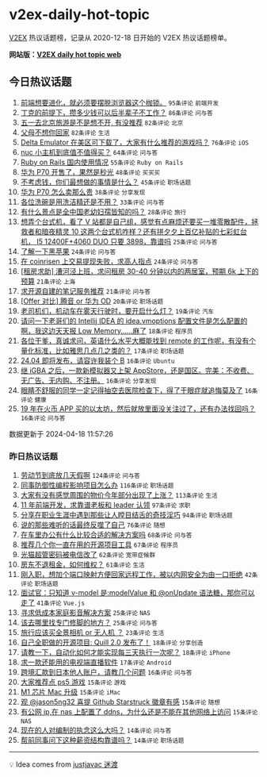 # v2ex-daily-hot-topic

[V2EX](https://www.v2ex.com/) 热议话题榜，记录从 2020-12-18 日开始的 V2EX 热议话题榜单。

**网站版：[V2EX daily hot topic web](https://boojack.github.io/v2ex-daily-hot-topic-web/)**

## 今日热议话题

<!-- TODAY BEGIN -->

1. [前端想要进化，就必须要摆脱浏览器这个枷锁。](https://www.v2ex.com/t/1033484) `95条评论` `前端开发`
1. [丁克的前提下，攒多少钱可以后半辈子不工作？](https://www.v2ex.com/t/1033524) `86条评论` `问与答`
1. [五一去北京旅游是不是想不开, 有没推荐](https://www.v2ex.com/t/1033518) `82条评论` `北京`
1. [父母不想你回家](https://www.v2ex.com/t/1033612) `82条评论` `生活`
1. [Delta Emulator 在美区可下载了，大家有什么推荐的游戏吗？](https://www.v2ex.com/t/1033473) `76条评论` `iOS`
1. [nuc 小主机到底值不值得买？](https://www.v2ex.com/t/1033486) `64条评论` `问与答`
1. [Ruby on Rails 国内使用情况](https://www.v2ex.com/t/1033505) `55条评论` `Ruby on Rails`
1. [华为 P70 开售了，果然是秒光](https://www.v2ex.com/t/1033522) `48条评论` `买买买`
1. [不考虑钱，你们最想做的事情是什么？](https://www.v2ex.com/t/1033670) `45条评论` `职场话题`
1. [华为 P70 怎么卖那么贵](https://www.v2ex.com/t/1033672) `38条评论` `分享发现`
1. [各位洗碗是用洗洁精还是不用？](https://www.v2ex.com/t/1033519) `33条评论` `问与答`
1. [有什么景点是全中国老幼妇孺皆知的吗？](https://www.v2ex.com/t/1033630) `28条评论` `旅行`
1. [想弄个台式机，看了 V 站都是自己组，感觉有点麻烦还要买一堆零散配件，拯救者和暗夜精灵 10 这两个台式机咋样？还有拼夕夕上百亿补贴的七彩虹台机， I5 12400F+4060 DUO 只要 3898，靠谱吗](https://www.v2ex.com/t/1033478) `25条评论` `问与答`
1. [了解一下黑苹果](https://www.v2ex.com/t/1033594) `24条评论` `问与答`
1. [在 coinrisen 上交易提现失败，求高人指点](https://www.v2ex.com/t/1033567) `24条评论` `问与答`
1. [[租房求助] 漕河泾上班，求问租房 30-40 分钟以内的两居室，预期 6k 上下的预算](https://www.v2ex.com/t/1033479) `21条评论` `上海`
1. [求开源自建的笔记服务推荐](https://www.v2ex.com/t/1033475) `21条评论` `问与答`
1. [[Offer 对比] 腾音 or 华为 OD](https://www.v2ex.com/t/1033525) `20条评论` `职场话题`
1. [老司机们，机动车在雾天行驶时，要开启什么灯？](https://www.v2ex.com/t/1033611) `19条评论` `汽车`
1. [请问一下老哥们的 Intellij IDEA 的 idea.vmoptions 配置文件是怎么配置的啊，我这边天天报 Low Memory……麻了](https://www.v2ex.com/t/1033679) `18条评论` `程序员`
1. [各位干爹，真诚求问，英语什么水平大概能找到 remote 的工作呢，有没有个量化标准，比如雅思几点几之类的？](https://www.v2ex.com/t/1033472) `17条评论` `职场话题`
1. [24.04 即将发布，请容许我装个 B](https://www.v2ex.com/t/1033646) `16条评论` `Ubuntu`
1. [继 iGBA 之后，一款新模拟器又上架 AppStore，还是国区。完美：不收费、无广告、无内购、不注册。](https://www.v2ex.com/t/1033544) `16条评论` `分享发现`
1. [眼睛不舒服的同学一定记得抽空去医院检查下，得了干眼症就追悔莫及了](https://www.v2ex.com/t/1033499) `16条评论` `健康`
1. [19 年在火币 APP 买的以太坊，然后就放里面没关注过了，还有办法找回吗？](https://www.v2ex.com/t/1033476) `16条评论` `问与答`

数据更新于 2024-04-18 11:57:26

<!-- TODAY END -->

### 昨日热议话题

<!-- YESTERDAY BEGIN -->

1. [劳动节到底放几天假啊](https://www.v2ex.com/t/1033141) `124条评论` `问与答`
1. [同事防御性编程影响项目怎么办](https://www.v2ex.com/t/1033145) `116条评论` `职场话题`
1. [大家有没有感觉周围的物价今年部分出现了上涨？](https://www.v2ex.com/t/1033164) `113条评论` `生活`
1. [11 年前端开发，求靠谱老板和 leader 认领](https://www.v2ex.com/t/1033173) `97条评论` `求职`
1. [分享在职业生涯中遇到那些让人瞠目结舌的奇技淫巧](https://www.v2ex.com/t/1033147) `94条评论` `职场话题`
1. [说的那些难听的话最终反噬了自己](https://www.v2ex.com/t/1033117) `76条评论` `随想`
1. [在车里办公有什么比较合适的解决方案吗](https://www.v2ex.com/t/1033181) `68条评论` `问与答`
1. [推荐几个你一直在用的开源项目工具](https://www.v2ex.com/t/1033229) `67条评论` `程序员`
1. [光猫超管密码被电信改了](https://www.v2ex.com/t/1033124) `62条评论` `宽带症候群`
1. [房东不退租金，如何维权？](https://www.v2ex.com/t/1033264) `61条评论` `生活`
1. [刚入职，想加个端口映射方便回家远程工作，被以内网安全为由一口拒绝](https://www.v2ex.com/t/1033360) `42条评论` `职场话题`
1. [面试官：只知道 v-model 是:modelValue 和 @onUpdate 语法糖，那你可以走了](https://www.v2ex.com/t/1033119) `41条评论` `Vue.js`
1. [寻求低成本家庭影音解决方案](https://www.v2ex.com/t/1033378) `25条评论` `NAS`
1. [该去哪里找专门修脚的地方？](https://www.v2ex.com/t/1033326) `25条评论` `问与答`
1. [旅行应该买全景相机 or 无人机 ？](https://www.v2ex.com/t/1033224) `23条评论` `生活`
1. [自己全职做的开源项目: Quill 2.0 发布了！](https://www.v2ex.com/t/1033179) `18条评论` `分享创造`
1. [请教一下，自动化如何才能实现每三天执行一次呢？](https://www.v2ex.com/t/1033166) `18条评论` `iPhone`
1. [求一款还能用的电视端直播软件](https://www.v2ex.com/t/1033187) `17条评论` `Android`
1. [跨境汇款到日本他人账户，请教几个问题](https://www.v2ex.com/t/1033185) `16条评论` `问与答`
1. [大家推荐点 ps5 游戏](https://www.v2ex.com/t/1033311) `15条评论` `游戏`
1. [M1 芯片 Mac 升级](https://www.v2ex.com/t/1033215) `15条评论` `iMac`
1. [观 @jason5ng32 喜提 Github Starstruck 徽章有感](https://www.v2ex.com/t/1033163) `15条评论` `随想`
1. [有公网 ip,在 nas 上配置了 ddns，为什么还是不能在其他网络上访问](https://www.v2ex.com/t/1033149) `15条评论` `NAS`
1. [现在的人对编制的执念这么大吗？](https://www.v2ex.com/t/1033459) `14条评论` `问与答`
1. [帮前同事问下这种薪资结构靠谱吗？](https://www.v2ex.com/t/1033314) `14条评论` `职场话题`

<!-- YESTERDAY END -->

---

💡 Idea comes from [justjavac 迷渡](https://github.com/justjavac/)

